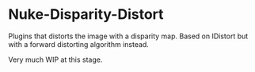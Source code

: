 Nuke-Disparity-Distort
======================
Plugins that distorts the image with a disparity map. Based on IDistort but with a forward distorting algorithm instead.

Very much WIP at this stage.